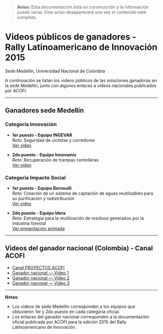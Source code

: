 > **Aviso:** Esta documentación está en construcción y la información puede variar. Este aviso desaparecerá una vez el contenido esté completo.

# Videos públicos de ganadores - Rally Latinoamericano de Innovación 2015  
Sede Medellín, Universidad Nacional de Colombia

A continuación se listan los videos públicos de las soluciones ganadoras en la sede Medellín, junto con algunos enlaces a videos nacionales publicados por ACOFI.

---

## Ganadores sede Medellín

### Categoría Innovación
- **1er puesto - Equipo INGEVAR**  
  *Reto:* Seguridad de ciclistas y corredores  
  [Ver video](https://www.youtube.com/watch?v=SK2qr2RcAxE&feature=youtu.be)

- **2do puesto - Equipo Innovamix**  
  *Reto:* Recuperación de trampas centolleras  
  [Ver video](https://www.youtube.com/watch?v=g2LCeev_fTc&feature=youtu.be)

### Categoría Impacto Social
- **1er puesto - Equipo Bernoulli**  
  *Reto:* Creación de un sistema de captación de aguas reutilizables para su purificación y redistribución  
  [Ver video](https://www.youtube.com/watch?v=_bSbwkyspX4&feature=youtu.be)

- **2do puesto - Equipo Idera**  
  *Reto:* Estrategia para la reutilización de residuos generados por la industria forestal  
  [Ver presentación animada](https://www.powtoon.com/online-presentation/c7XYYFSEFOh/#/)

---

## Videos del ganador nacional (Colombia) - Canal ACOFI
- [Canal PROYECTOS ACOFI](https://www.youtube.com/user/PROYECTOSACOFI)  
- [Ganador nacional — Video 1](https://www.youtube.com/watch?v=Yp73qzBatJk)  
- [Ganador nacional — Video 2](https://youtu.be/fCybkXJbdK0)  
- [Ganador nacional — Video 3](https://youtu.be/fj-pkhdjKH8)

---

**Notas:**
- Los videos de sede Medellín corresponden a los equipos que obtuvieron 1er y 2do puesto en cada categoría oficial.  
- Los enlaces del ganador nacional corresponden a la documentación oficial publicada por ACOFI para la edición 2015 del Rally Latinoamericano de Innovación.
